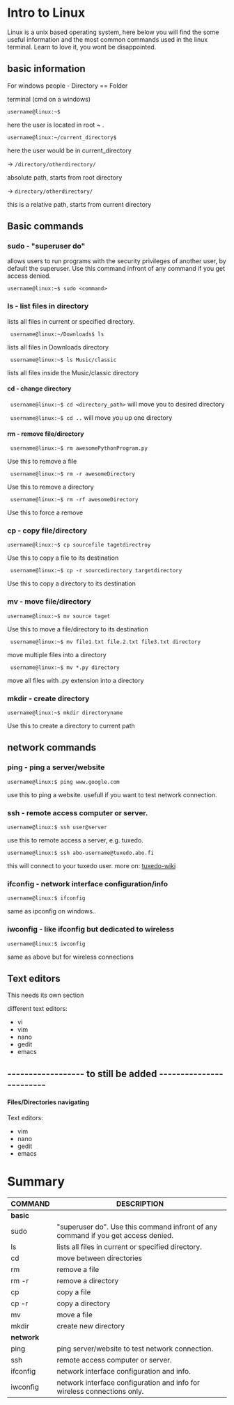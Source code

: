 # Intro to Linux

Linux is a unix based operating system, here below you will find the some useful information and the most common
commands used in the linux terminal.
Learn to love it, you wont be disappointed.

## basic information

For windows people - Directory == Folder

terminal (cmd on a windows)

` username@linux:~$ `

here the user is located in root ~ .

` username@linux:~/current_directory$ `

here the user would be in current_directory

-> `/directory/otherdirectory/`

absolute path, starts from root directory

-> `directory/otherdirectory/`

this is a relative path, starts from current directory

## Basic commands

### sudo - "superuser do"
allows users to run programs with the security privileges of another user, by default the superuser. Use this command infront of any command if you get access denied.

`username@linux:~$ sudo <command>`

### ls - list files in directory
lists all files in current or specified directory.

` username@linux:~/Downloads$ ls`

lists all files in Downloads directory

` username@linux:~$ ls Music/classic`

lists all files inside the Music/classic directory


#### cd - change directory

` username@linux:~$ cd <directory_path>`
will move you to desired directory

` username@linux:~$ cd ..`
will move you up one directory


#### rm - remove file/directory

` username@linux:~$ rm awesomePythonProgram.py`

Use this to remove a file

` username@linux:~$ rm -r awesomeDirectory`

Use this to remove a directory

` username@linux:~$ rm -rf awesomeDirectory`

Use this to force a remove
### cp - copy file/directory

` username@linux:~$ cp sourcefile tagetdirectroy `

Use this to copy a file to its destination

` username@linux:~$ cp -r sourcedirectory targetdirectory`

Use this to copy a directory to its destination

### mv - move file/directory

` username@linux:~$ mv source taget `

Use this to move a file/directory to its destination

` username@linux:~$ mv file1.txt file.2.txt file3.txt directory`

move multiple files into a directory

` username@linux:~$ mv *.py directory`

move all files with .py extension into a directory

### mkdir - create directory

` username@linux:~$ mkdir directoryname `

Use this to create a directory to current path

## network commands

### ping - ping a server/website

` username@linux:$ ping www.google.com `

use this to ping a website. usefull if you want to test network connection.

### ssh - remote access computer or server.

` username@linux:$ ssh user@server `

use this to remote access a server, e.g. tuxedo.

` username@linux:$ ssh abo-username@tuxedo.abo.fi `

this will connect to your tuxedo user.
more on: [tuxedo-wiki](TUXEDO.md)

### ifconfig - network interface configuration/info

` username@linux:$ ifconfig `

same as ipconfig on windows..

### iwconfig - like ifconfig but dedicated to wireless


` username@linux:$ iwconfig `

same as above but for wireless connections
## Text editors 
This needs its own section


different text editors:

* vi
* vim 
* nano
* gedit
* emacs
    
## ------------------ to still be added ------------------------


#### Files/Directories navigating

Text editors:

* vim 
* nano
* gedit
* emacs

# Summary

COMMAND | DESCRIPTION
------------ | -------------
 | <strong> basic </strong>
sudo | "superuser do". Use this command infront of any command if you get access denied.
ls | lists all files in current or specified directory.
cd | move between directories
rm | remove a file
rm -r |remove a directory
cp | copy a file
cp -r | copy a directory
mv | move a file
mkdir | create new directory
 | <strong> network </strong> 
ping | ping server/website to test network connection.
ssh | remote access computer or server.
ifconfig | network interface configuration and info.
iwconfig | network interface configuration and info for wireless connections only.
